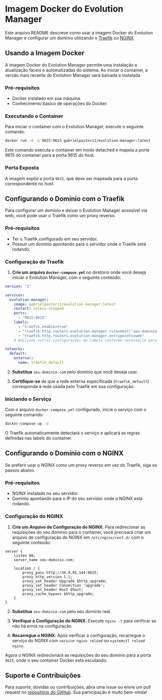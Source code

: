# Imagem Docker do Evolution Manager

Este arquivo README descreve como usar a imagem Docker do Evolution Manager e configurar um domínio utilizando o [Traefik](#configurando-o-domínio-com-o-traefik) ou [NGINX](#configurando-o-domínio-com-o-nginx).

## Usando a Imagem Docker

A imagem Docker do Evolution Manager permite uma instalação e atualização fáceis e automatizadas do sistema. Ao iniciar o container, a versão mais recente do Evolution Manager será baixada e instalada.

### Pré-requisitos

- Docker instalado em sua máquina.
- Conhecimento básico de operações do Docker.

### Executando o Container

Para iniciar o container com o Evolution Manager, execute o seguinte comando:

```sh
docker run -d -p 9615:9615 gabrielpastori1/evolution-manager:latest
```

Este comando executa o container em modo detached e mapeia a porta 9615 do container para a porta 9615 do host.

### Porta Exposta

A imagem expõe a porta `9615`, que deve ser mapeada para a porta correspondente no host.

## Configurando o Domínio com o Traefik

Para configurar um domínio e deixar o Evolution Manager acessível via web, você pode usar o Traefik como um proxy reverso.

### Pré-requisitos

- Ter o Traefik configurado em seu servidor.
- Possuir um domínio apontando para o servidor onde o Traefik está rodando.

### Configuração do Traefik

1. **Crie um arquivo `docker-compose.yml`** no diretório onde você deseja iniciar o Evolution Manager, com o seguinte conteúdo:

```yaml
version: '3'

services:
  evolution-manager:
    image: gabrielpastori1/evolution-manager:latest
    restart: unless-stopped
    ports:
      - "9615:9615"
    labels:
      - "traefik.enable=true"
      - "traefik.http.routers.evolution-manager.rule=Host(`seu-dominio.com`)"
      - "traefik.http.routers.evolution-manager.entrypoints=web"
    # Adicione outras configurações de labels conforme necessário para o Traefik

networks:
  default:
    external:
      name: traefik_default
```

2. **Substitua** `seu-dominio.com` pelo domínio que você deseja usar.

3. **Certifique-se** de que a rede externa especificada (`traefik_default`) corresponda à rede usada pelo Traefik em sua configuração.

### Iniciando o Serviço

Com o arquivo `docker-compose.yml` configurado, inicie o serviço com o seguinte comando:

```sh
docker-compose up -d
```

O Traefik automaticamente detectará o serviço e aplicará as regras definidas nas labels do container.

## Configurando o Domínio com o NGINX

Se preferir usar o NGINX como um proxy reverso em vez do Traefik, siga os passos abaixo.

### Pré-requisitos

- NGINX instalado no seu servidor.
- Domínio apontando para o IP do seu servidor onde o NGINX está rodando.

### Configuração do NGINX

1. **Crie um Arquivo de Configuração do NGINX**: Para redirecionar as requisições do seu domínio para o container, você precisará criar um arquivo de configuração do NGINX em `/etc/nginx/conf.d/` com o seguinte conteúdo:

```nginx
server {
    listen 80;
    server_name seu-dominio.com;

    location / {
        proxy_pass http://34.9.91.144:9615;
        proxy_http_version 1.1;
        proxy_set_header Upgrade $http_upgrade;
        proxy_set_header Connection 'upgrade';
        proxy_set_header Host $host;
        proxy_cache_bypass $http_upgrade;
    }
}
```

2. **Substitua** `seu-dominio.com` pelo seu domínio real.

3. **Verifique a Configuração do NGINX**: Execute `nginx -t` para verificar se não há erros na configuração.

4. **Recarregue o NGINX**: Após verificar a configuração, recarregue o serviço do NGINX com `service nginx reload` ou `systemctl reload nginx`.

Agora o NGINX redirecionará as requisições do seu domínio para a porta `9615`, onde o seu container Docker está escutando.

## Suporte e Contribuições

Para suporte, dúvidas ou contribuições, abra uma issue ou envie um pull request no [repositório do GitHub](https://github.com/gabrielpastori1/evolution-manager). Sua participação é muito bem-vinda!
